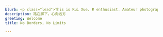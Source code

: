 ```yaml
---
blurb: <p class="lead">This is Kui Xue. R enthusiast. Amateur photographer, especially interested in Night Sky Photography. No Borders, No Limits.</p><p class="lead"><a href="https://github.com/willfaught/paige">A simple Hugo theme.</a></p>
description: 路在脚下，心向远方
greeting: Welcome
title: No Borders, No Limits

---
```

